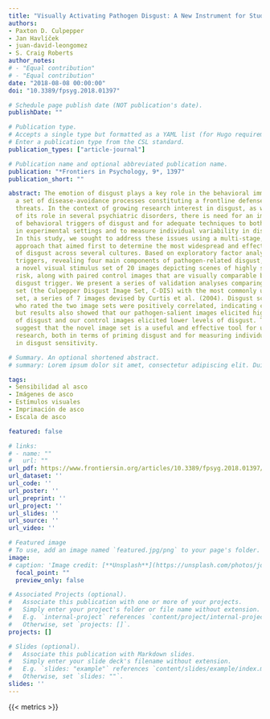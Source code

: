 ```yaml
---
title: "Visually Activating Pathogen Disgust: A New Instrument for Studying the Behavioral Immune System"
authors:
- Paxton D. Culpepper
- Jan Havlíček
- juan-david-leongomez
- S. Craig Roberts
author_notes:
# - "Equal contribution"
# - "Equal contribution"
date: "2018-08-08 00:00:00"
doi: "10.3389/fpsyg.2018.01397"

# Schedule page publish date (NOT publication's date).
publishDate: ""

# Publication type.
# Accepts a single type but formatted as a YAML list (for Hugo requirements).
# Enter a publication type from the CSL standard.
publication_types: ["article-journal"]

# Publication name and optional abbreviated publication name.
publication: "*Frontiers in Psychology, 9*, 1397"
publication_short: ""

abstract: The emotion of disgust plays a key role in the behavioral immune system,
  a set of disease-avoidance processes constituting a frontline defense against pathogenic
  threats. In the context of growing research interest in disgust, as well as recognition
  of its role in several psychiatric disorders, there is need for an improved understanding
  of behavioral triggers of disgust and for adequate techniques to both induce disgust
  in experimental settings and to measure individual variability in disgust sensitivity.
  In this study, we sought to address these issues using a multi-stage, bottom-up
  approach that aimed first to determine the most widespread and effective elicitors
  of disgust across several cultures. Based on exploratory factor analysis of these
  triggers, revealing four main components of pathogen-related disgust, we then generated
  a novel visual stimulus set of 20 images depicting scenes of highly salient pathogen
  risk, along with paired control images that are visually comparable but lack the
  disgust trigger. We present a series of validation analyses comparing our new stimulus
  set (the Culpepper Disgust Image Set, C-DIS) with the most commonly used pre-existing
  set, a series of 7 images devised by Curtis et al. (2004). Disgust scores from participants
  who rated the two image sets were positively correlated, indicating cross-test concordance,
  but results also showed that our pathogen-salient images elicited higher levels
  of disgust and our control images elicited lower levels of disgust. These findings
  suggest that the novel image set is a useful and effective tool for use in future
  research, both in terms of priming disgust and for measuring individual differences
  in disgust sensitivity.

# Summary. An optional shortened abstract.
# summary: Lorem ipsum dolor sit amet, consectetur adipiscing elit. Duis posuere tellus ac convallis placerat.

tags:
- Sensibilidad al asco
- Imágenes de asco
- Estímulos visuales
- Imprimación de asco
- Escala de asco

featured: false

# links:
# - name: ""
#   url: ""
url_pdf: https://www.frontiersin.org/articles/10.3389/fpsyg.2018.01397/pdf
url_dataset: ''
url_code: ''
url_poster: ''
url_preprint: ''
url_project: ''
url_slides: ''
url_source: ''
url_video: ''

# Featured image
# To use, add an image named `featured.jpg/png` to your page's folder. 
image:
# caption: 'Image credit: [**Unsplash**](https://unsplash.com/photos/jdD8gXaTZsc)'
  focal_point: ""
  preview_only: false

# Associated Projects (optional).
#   Associate this publication with one or more of your projects.
#   Simply enter your project's folder or file name without extension.
#   E.g. `internal-project` references `content/project/internal-project/index.md`.
#   Otherwise, set `projects: []`.
projects: []

# Slides (optional).
#   Associate this publication with Markdown slides.
#   Simply enter your slide deck's filename without extension.
#   E.g. `slides: "example"` references `content/slides/example/index.md`.
#   Otherwise, set `slides: ""`.
slides: ''
---
```

{{< metrics >}}

